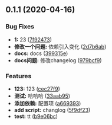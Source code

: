 ## 0.1.1 (2020-04-16)


### Bug Fixes

* **1:** 23 ([7f92473](https://github.com/angelasubi/commit-demo/commit/7f924735f49e0ab6e6c70d42fc2ef6312ffe25bd))
* **修改一个问题:** 依赖引入变化 ([2d7b6ab](https://github.com/angelasubi/commit-demo/commit/2d7b6ab1496b39e2fa980d460fca6c77e813af46))
* **docs:** docs ([399315e](https://github.com/angelasubi/commit-demo/commit/399315e783625b546a86c2c0ae1046721f82308c))
* **docs问题:** 修改changelog ([979bcf9](https://github.com/angelasubi/commit-demo/commit/979bcf97f771a3b3a1da69a852e244998dc6ba07))


### Features

* **123:** 123 ([cec27f9](https://github.com/angelasubi/commit-demo/commit/cec27f9c5d3863a109c9981fec29e9c5656826ec))
* **测试:** 哈哈哈 ([33aab95](https://github.com/angelasubi/commit-demo/commit/33aab95b024fb627e1a4bbd758b5ac8ee9d1bd08))
* **添加依赖:** 配置项 ([a669393](https://github.com/angelasubi/commit-demo/commit/a6693938e1e1318d2da2e357ed0da706270e6840))
* **add script:** changlog ([5f9df23](https://github.com/angelasubi/commit-demo/commit/5f9df23d987683b3b0ee505eb262bf935bc84a0e))
* **test:** tt ([b9e06bc](https://github.com/angelasubi/commit-demo/commit/b9e06bc62b1f4e078df921994cd016347dbeab99))



